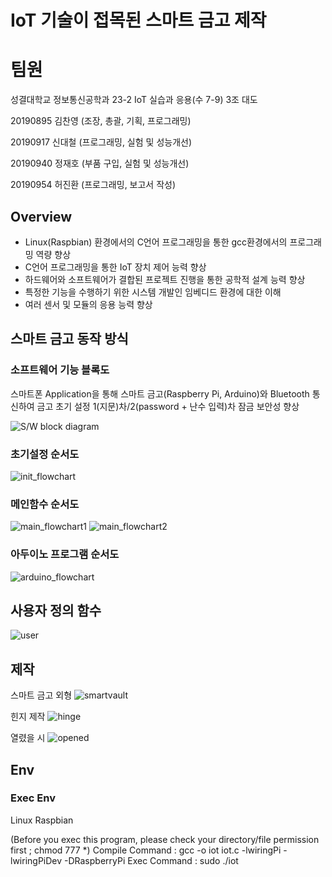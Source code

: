 # IoT 기술이 접목된 스마트 금고 제작

# 팀원
성결대학교 정보통신공학과 23-2 IoT 실습과 응용(수 7-9) 3조 대도

20190895 김찬영 (조장, 총괄, 기획, 프로그래밍)

20190917 신대철 (프로그래밍, 실험 및 성능개선)

20190940 정재호 (부품 구입, 실험 및 성능개선)

20190954 허진환 (프로그래밍, 보고서 작성)

## Overview
 - Linux(Raspbian) 환경에서의 C언어 프로그래밍을 통한 gcc환경에서의 프로그래밍 역량 향상
 - C언어 프로그래밍을 통한 IoT 장치 제어 능력 향상
 - 하드웨어와 소프트웨어가 결합된 프로젝트 진행을 통한 공학적 설계 능력 향상
 - 특정한 기능을 수행하기 위한 시스템 개발인 임베디드 환경에 대한 이해
 - 여러 센서 및 모듈의 응용 능력 향상


## 스마트 금고 동작 방식

### 소프트웨어 기능 블록도
스마트폰 Application을 통해 스마트 금고(Raspberry Pi, Arduino)와 Bluetooth 통신하여 금고 초기 설정
1(지문)차/2(password + 난수 입력)차 잠금 보안성 향상

![S/W block diagram](/img/swblockdg.png?raw=true "Title")

### 초기설정 순서도

![init_flowchart](/img/순서도_라즈베리파이_01초기설정.svg)


### 메인함수 순서도

![main_flowchart1](/img/순서도_라즈베리파이_02메인함수.svg)
![main_flowchart2](/img/순서도_라즈베리파이_03메인함수.svg)


### 아두이노 프로그램 순서도

![arduino_flowchart](/img/순서도_아두이노_프로그램.svg)


## 사용자 정의 함수

![user](/img/userdeffunc.png)

## 제작

스마트 금고 외형
![smartvault](/img/smartvault.jpg)


힌지 제작
![hinge](/img/hinge.jpg)


열렸을 시
![opened](/img/opened.jpg)


## Env

### Exec Env

Linux Raspbian

(Before you exec this program, please check your directory/file permission first ; chmod 777 *)
Compile Command : gcc -o iot iot.c -lwiringPi -lwiringPiDev -DRaspberryPi
Exec Command : sudo ./iot